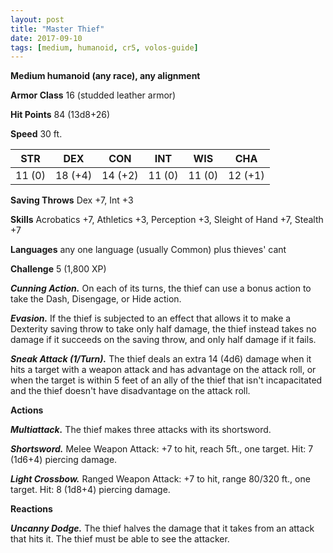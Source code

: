 ```yaml
---
layout: post
title: "Master Thief"
date: 2017-09-10
tags: [medium, humanoid, cr5, volos-guide]
---
```


**Medium humanoid (any race), any alignment**

**Armor Class** 16 (studded leather armor)

**Hit Points** 84 (13d8+26)

**Speed** 30 ft.

|   STR   |   DEX   |   CON   |   INT   |   WIS   |   CHA   |
|:-----:|:-----:|:-----:|:-----:|:-----:|:-----:|
| 11 (0) | 18 (+4) | 14 (+2) | 11 (0) | 11 (0) | 12 (+1) |

**Saving Throws** Dex +7, Int +3

**Skills** Acrobatics +7, Athletics +3, Perception +3, Sleight of Hand +7, Stealth +7

**Languages** any one language (usually Common) plus thieves' cant

**Challenge** 5 (1,800 XP)

***Cunning Action.*** On each of its turns, the thief can use a bonus action to take the Dash, Disengage, or Hide action.

***Evasion.*** If the thief is subjected to an effect that allows it to make a Dexterity saving throw to take only half damage, the thief instead takes no damage if it succeeds on the saving throw, and only half damage if it fails.

***Sneak Attack (1/Turn).*** The thief deals an extra 14 (4d6) damage when it hits a target with a weapon attack and has advantage on the attack roll, or when the target is within 5 feet of an ally of the thief that isn't incapacitated and the thief doesn't have disadvantage on the attack roll.

**Actions**

***Multiattack.*** The thief makes three attacks with its shortsword.

***Shortsword.*** Melee Weapon Attack: +7 to hit, reach 5ft., one target. Hit: 7 (1d6+4) piercing damage.

***Light Crossbow.*** Ranged Weapon Attack: +7 to hit, range 80/320 ft., one target. Hit: 8 (1d8+4) piercing damage.

**Reactions**

***Uncanny Dodge.*** The thief halves the damage that it takes from an attack that hits it. The thief must be able to see the attacker.

